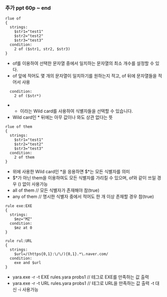 ### 추가 ppt 60p ~ end
```yara
rlue of
{
  strings:
    $str1="test1"
    $str2="test2"
    $str3="test3"
  condition:
    2 of ($str1, str2, $str3)
}
```
  - of를 이용하여 선택한 문자열 중에서 일치하는 문자열의 최소 개수를 설정할 수 있다.
  - of 앞에 적어도 몇 개의 문자열이 일치하기를 원하는지 적고, of 뒤에 문자열들을 적어서 사용
```yara
  condition:
    2 of ($str*)
```
  - * 이라는 Wild card를 사용하여 식별자들을 선택할 수 있습니다.
  - Wild card인 * 뒤에는 아무 값이나 와도 상관 없다는 뜻
```yara
rlue of them
{
  strings:
    $str1="test1"
    $str2="test2"
    $str3="test3"
  condition:
    2 of them
}
```
  - 위에 사용한 Wild card인 *을 응용하면 $*는 모든 식별자를 의미
  - $*가 아닌 them을 이용하여도 모든 식별자를 가리킬 수 있으며, of와 같이 쓰일 경우 () 없이 사용가능
  - all of them // 모든 식별자가 존재해야 참(true)
  - any of them // 명시한 식별자 중에서 적어도 한 개 이상 존재할 경우 참(true)
```yara
rule exe:EXE
{
  strings:
    $mz="MZ"
  condition:
    $mz at 0
}

rule rul:URL
{
  strings:
    $url=/(https{0,1}:\/\/){0,1}.*\.naver.com/
  condition:
    exe and $url
}
```
  - yara.exe -r -t EXE rules.yara probs1 // 테그로 EXE를 만족하는 값 출력
  - yara.exe -r -t URL rules.yara probs1 // 테그로 URL을 만족하는 값 출력 -t 대신 -i 사용가능
